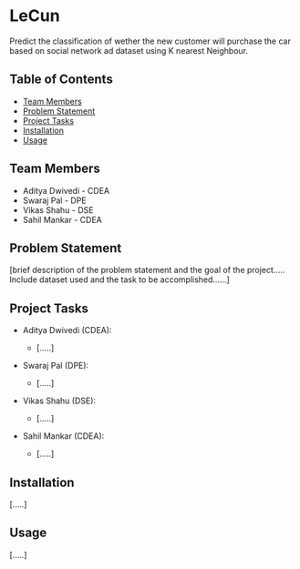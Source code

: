 # LeCun

Predict the classification of wether the new customer will purchase the car based on social network ad dataset using K nearest Neighbour.

## Table of Contents

- [Team Members](#team-members)
- [Problem Statement](#problem-statement)
- [Project Tasks](#project-tasks)
- [Installation](#installation)
- [Usage](#usage)

## Team Members

- Aditya Dwivedi - CDEA
- Swaraj Pal - DPE
- Vikas Shahu - DSE
- Sahil Mankar - CDEA

## Problem Statement

[brief description of the problem statement and the goal of the project..... Include dataset used and the task to be accomplished......]

## Project Tasks

- Aditya Dwivedi (CDEA):
  - [.....]
  
- Swaraj Pal (DPE):
  - [.....]
  
- Vikas Shahu (DSE):
  - [.....]
  
- Sahil Mankar (CDEA):
  - [.....]

## Installation

[.....]

## Usage

[.....]
